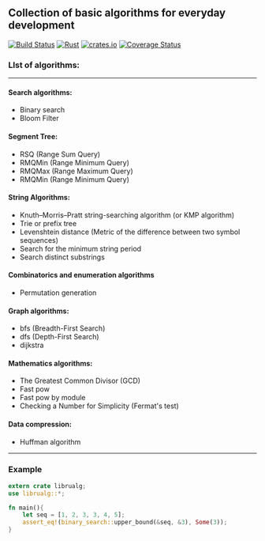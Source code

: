 ## Collection of basic algorithms for everyday development
[![Build Status](https://travis-ci.org/myduomilia/librualg.svg?branch=master)](https://travis-ci.org/myduomilia/librualg)
[![Rust](https://github.com/myduomilia/librualg/actions/workflows/rust.yml/badge.svg)](https://github.com/myduomilia/librualg/actions/workflows/rust.yml)
[![crates.io](https://img.shields.io/crates/v/librualg)](https://crates.io/crates/librualg)
[![Coverage Status](https://coveralls.io/repos/github/myduomilia/librualg/badge.svg?branch=master)](https://coveralls.io/github/myduomilia/librualg?branch=master)

### LIst of algorithms:
<hr/>

#### Search algorithms:
- Binary search
- Bloom Filter

#### Segment Tree:
- RSQ (Range Sum Query)
- RMQMin (Range Minimum Query)
- RMQMax (Range Maximum Query)
- RMQMin (Range Minimum Query)

#### String Algorithms:
- Knuth–Morris–Pratt string-searching algorithm (or KMP algorithm)
- Trie or prefix tree
- Levenshtein distance (Metric of the difference between two symbol sequences)
- Search for the minimum string period 
- Search distinct substrings

#### Combinatorics and enumeration algorithms
- Permutation generation
#### Graph algorithms:
- bfs (Breadth-First Search)
- dfs (Depth-First Search)
- dijkstra

#### Mathematics algorithms:
- The Greatest Common Divisor (GCD)
- Fast pow
- Fast pow by module
- Checking a Number for Simplicity (Fermat's test)

#### Data compression:
- Huffman algorithm

<hr/>

### Example
```rust
extern crate librualg;
use librualg::*;

fn main(){
    let seq = [1, 2, 3, 3, 4, 5];
    assert_eq!(binary_search::upper_bound(&seq, &3), Some(3));
}
```